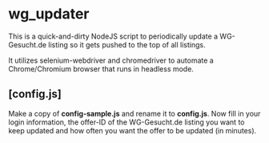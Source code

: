 # wg_updater

This is a quick-and-dirty NodeJS script to periodically update a WG-Gesucht.de listing so it gets pushed to the top of all listings.

It utilizes selenium-webdriver and chromedriver to automate a Chrome/Chromium browser that runs in headless mode.

## [config.js]

Make a copy of **config-sample.js** and rename it to **config.js**.
Now fill in your login information, the offer-ID of the WG-Gesucht.de listing you want to keep updated and how often you want the offer to be updated (in minutes).
